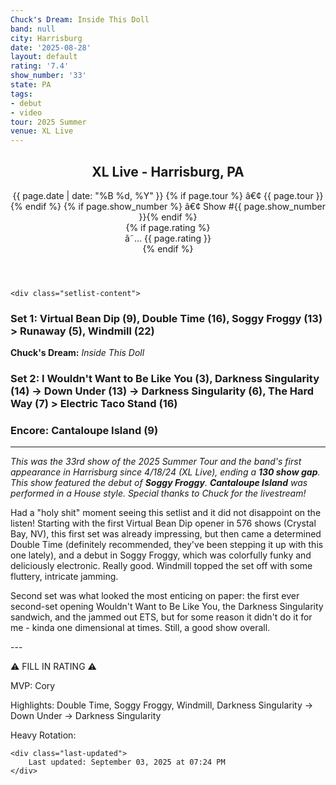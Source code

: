 ```yaml
---
Chuck's Dream: Inside This Doll
band: null
city: Harrisburg
date: '2025-08-28'
layout: default
rating: '7.4'
show_number: '33'
state: PA
tags:
- debut
- video
tour: 2025 Summer
venue: XL Live
---
```


<article class="show-card">
    <header class="show-header">
        <h1>XL Live - Harrisburg, PA</h1>
        <div class="show-meta">
            {{ page.date | date: "%B %d, %Y" }}
            {% if page.tour %} â€¢ {{ page.tour }}{% endif %}
            {% if page.show_number %} â€¢ Show #{{ page.show_number }}{% endif %}
        </div>
        {% if page.rating %}
        <div class="show-rating">â˜… {{ page.rating }}</div>
        {% endif %}
    </header>
    
    <div class="setlist-content">
<h3 class="setlist-header"><strong>Set 1:</strong>  Virtual Bean Dip (9), <strong class="highlighted-jam jam-tooltip jam-link" data-tooltip="<strong>Timing:</strong> 16:36<br><strong>Notes:</strong> Determined playing pops up instantly and swirls into an up-tempo, cyclical groove. Killer final minutes with a clean slide to close." data-url="/jam-chart/?filter=Double Time">Double Time</strong> (16), <span class="jam-entry jam-tooltip jam-link" data-tooltip="<strong>Timing:</strong> 13:17<br><strong>Notes:</strong> Debut. Colorfully funky and deliciously electronic." data-url="/jam-chart/?filter=Soggy Froggy">Soggy Froggy</span> (13) > Runaway (5), <span class="jam-entry jam-tooltip jam-link" data-tooltip="<strong>Timing:</strong> 22:26<br><strong>Notes:</strong> Fluttery and intricate first half. 
" data-url="/jam-chart/?filter=Windmill">Windmill</span> (22)</h3>
<p class="chucks-dream"><strong>Chuck's Dream:</strong> <em> Inside This Doll</em></p>
<h3 class="setlist-header"><strong>Set 2:</strong>  I Wouldn't Want to Be Like You (3), <span class="jam-entry jam-tooltip jam-link" data-tooltip="<strong>Timing:</strong> 14:41<br><strong>Notes:</strong> Ska turns into an airy, nighttime groove -&gt; Down Under.
" data-url="/jam-chart/?filter=Darkness Singularity">Darkness Singularity</span> (14) -> <span class="jam-entry jam-tooltip jam-link" data-tooltip="<strong>Timing:</strong> 13:00" data-url="/jam-chart/?filter=Down Under">Down Under</span> (13) -> Darkness Singularity (6), The Hard Way (7) > <span class="jam-entry jam-tooltip jam-link" data-tooltip="<strong>Timing:</strong> 16:10" data-url="/jam-chart/?filter=Electric Taco Stand">Electric Taco Stand</span> (16)</h3>
<h3 class="setlist-header"><strong>Encore:</strong>  Cantaloupe Island (9)</h3>
<hr class="section-divider">
<p class="show-notes"><em>This was the 33rd show of the 2025 Summer Tour and the band's first appearance in Harrisburg since 4/18/24 (XL Live), ending a <strong>130 show gap</strong>. This show featured the debut of <strong>Soggy Froggy</strong>. <strong>Cantaloupe Island</strong> was performed in a House style. Special thanks to Chuck for the livestream!</em></p>
<p class="review-text">Had a "holy shit" moment seeing this setlist and it did not disappoint on the listen! Starting with the first Virtual Bean Dip opener in 576 shows (Crystal Bay, NV), this first set was already impressing, but then came a determined Double Time (definitely recommended, they've been stepping it up with this one lately), and a debut in Soggy Froggy, which was colorfully funky and deliciously electronic. Really good. Windmill topped the set off with some fluttery, intricate jamming.</p>
<p class="review-text">Second set was what looked the most enticing on paper: the first ever second-set opening Wouldn't Want to Be Like You, the Darkness Singularity sandwich, and the jammed out ETS, but for some reason it didn't do it for me - kinda one dimensional at times. Still, a good show overall.</p>
<p class="review-text">---</p>
<p class="review-text">⚠️ FILL IN RATING ⚠️</p>
<p class="review-text">MVP:  Cory</p>
<p class="review-text">Highlights:  Double Time, Soggy Froggy, Windmill, Darkness Singularity -> Down Under -> Darkness Singularity</p>
<p class="review-text">Heavy Rotation:</p>
    </div>
    
    <div class="last-updated">
        Last updated: September 03, 2025 at 07:24 PM
    </div>
</article>